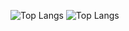 ![Top Langs](https://github-readme-stats.vercel.app/api/top-langs/?username=matthew-vance&layout=compact&theme=default#gh-light-mode-only)
![Top Langs](https://github-readme-stats.vercel.app/api/top-langs/?username=matthew-vance&layout=compact&theme=dark#gh-dark-mode-only)

<!--
**matthew-vance/matthew-vance** is a ✨ _special_ ✨ repository because its `README.md` (this file) appears on your GitHub profile.

Here are some ideas to get you started:

- 🔭 I’m currently working on ...
- 🌱 I’m currently learning ...
- 👯 I’m looking to collaborate on ...
- 🤔 I’m looking for help with ...
- 💬 Ask me about ...
- 📫 How to reach me: ...
- 😄 Pronouns: ...
- ⚡ Fun fact: ...
-->
